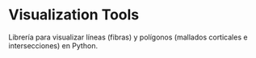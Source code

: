 Visualization Tools
======================
Librería para visualizar líneas (fibras) y polígonos (mallados corticales e intersecciones) en Python.
